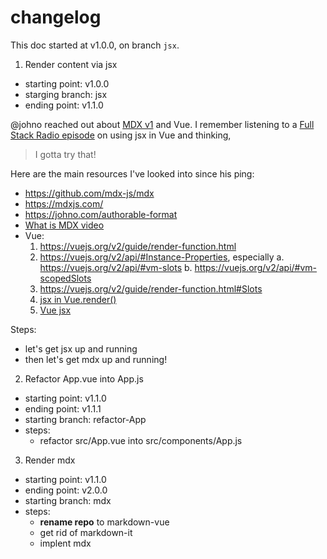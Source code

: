 # changelog

This doc started at v1.0.0, on branch `jsx`.

1. Render content via jsx

- starting point: v1.0.0
- starging branch: jsx
- ending point: v1.1.0

@johno reached out about [MDX v1](https://github.com/mdx-js/mdx) and Vue. I remember listening to a [Full Stack Radio episode](http://www.fullstackradio.com/90) on using jsx in Vue and thinking,

> I gotta try that!

Here are the main resources I've looked into since his ping:

- https://github.com/mdx-js/mdx
- https://mdxjs.com/
- https://johno.com/authorable-format
- [What is MDX video](https://www.youtube.com/watch?v=d2sQiI5NFAM&list=PLV5CVI1eNcJgCrPH_e6d57KRUTiDZgs0u)
- Vue:
  1. https://vuejs.org/v2/guide/render-function.html
  2. https://vuejs.org/v2/api/#Instance-Properties, especially
     a. https://vuejs.org/v2/api/#vm-slots
     b. https://vuejs.org/v2/api/#vm-scopedSlots
  3. https://vuejs.org/v2/guide/render-function.html#Slots
  4. [jsx in Vue.render()](https://vuejs.org/v2/guide/render-function.html#JSX)
  5. [Vue jsx](https://github.com/vuejs/jsx)

Steps:

- let's get jsx up and running
- then let's get mdx up and running!

2. Refactor App.vue into App.js

- starting point: v1.1.0
- ending point: v1.1.1
- starting branch: refactor-App
- steps:
  - refactor src/App.vue into src/components/App.js

3. Render mdx

- starting point: v1.1.0
- ending point: v2.0.0
- starting branch: mdx
- steps:
  - **rename repo** to markdown-vue
  - get rid of markdown-it
  - implent mdx
